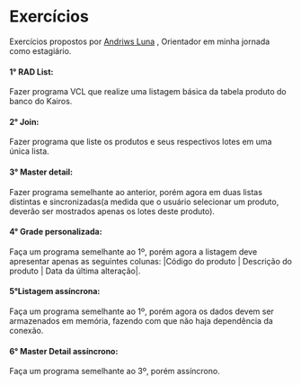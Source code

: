 # Exercícios

Exercícios propostos por <a href="https://github.com/andriwsluna">Andriws Luna</a> , Orientador em minha jornada como estagiário.

#### 1° RAD List: 
Fazer programa VCL que realize uma listagem básica da tabela produto do banco do Kairos.

#### 2° Join: 
Fazer programa que liste os produtos e seus respectivos lotes em uma única lista.

#### 3° Master detail: 
Fazer programa semelhante ao anterior, porém agora em duas listas distintas e sincronizadas(a medida que o usuário selecionar um produto, deverão ser mostrados apenas os lotes deste produto).

#### 4° Grade personalizada: 
Faça um programa semelhante ao 1º, porém agora a listagem deve apresentar apenas as seguintes colunas: |Código do produto | Descrição do produto | Data da última alteração|.

#### 5°Listagem assíncrona: 
Faça um programa semelhante ao 1º, porém agora os dados devem ser armazenados em memória, fazendo com que não haja dependência da conexão.

#### 6° Master Detail assíncrono: 
Faça um programa semelhante ao 3º, porém assíncrono.
